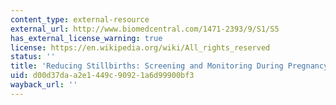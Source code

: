 ```yaml
---
content_type: external-resource
external_url: http://www.biomedcentral.com/1471-2393/9/S1/S5
has_external_license_warning: true
license: https://en.wikipedia.org/wiki/All_rights_reserved
status: ''
title: 'Reducing Stillbirths: Screening and Monitoring During Pregnancy and Labour'
uid: d00d37da-a2e1-449c-9092-1a6d99900bf3
wayback_url: ''
---
```

